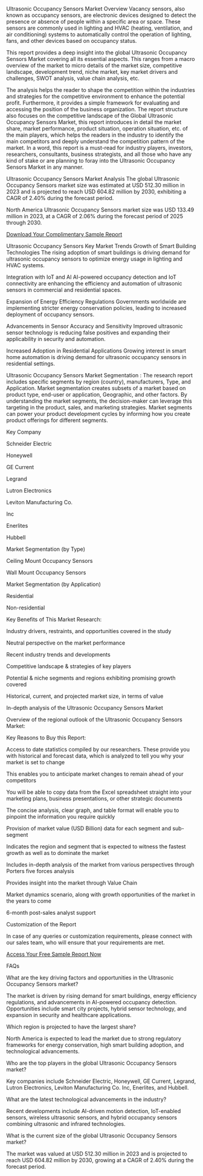 Ultrasonic Occupancy Sensors Market Overview
Vacancy sensors, also known as occupancy sensors, are electronic devices designed to detect the presence or absence of people within a specific area or space. These sensors are commonly used in lighting and HVAC (heating, ventilation, and air conditioning) systems to automatically control the operation of lighting, fans, and other devices based on occupancy status.

This report provides a deep insight into the global Ultrasonic Occupancy Sensors Market covering all its essential aspects. This ranges from a macro overview of the market to micro details of the market size, competitive landscape, development trend, niche market, key market drivers and challenges, SWOT analysis, value chain analysis, etc.

The analysis helps the reader to shape the competition within the industries and strategies for the competitive environment to enhance the potential profit. Furthermore, it provides a simple framework for evaluating and accessing the position of the business organization. The report structure also focuses on the competitive landscape of the Global Ultrasonic Occupancy Sensors Market, this report introduces in detail the market share, market performance, product situation, operation situation, etc. of the main players, which helps the readers in the industry to identify the main competitors and deeply understand the competition pattern of the market.
In a word, this report is a must-read for industry players, investors, researchers, consultants, business strategists, and all those who have any kind of stake or are planning to foray into the Ultrasonic Occupancy Sensors Market in any manner.

Ultrasonic Occupancy Sensors Market Analysis
The global Ultrasonic Occupancy Sensors market size was estimated at USD 512.30 million in 2023 and is projected to reach USD 604.82 million by 2030, exhibiting a CAGR of 2.40% during the forecast period.

North America Ultrasonic Occupancy Sensors market size was USD 133.49 million in 2023, at a CAGR of 2.06% during the forecast period of 2025 through 2030.

[Download Your Complimentary Sample Report](https://semiconductorinsight.com/report/ultrasonic-occupancy-sensors-market/)

Ultrasonic Occupancy Sensors Key Market Trends 
Growth of Smart Building Technologies
The rising adoption of smart buildings is driving demand for ultrasonic occupancy sensors to optimize energy usage in lighting and HVAC systems.

Integration with IoT and AI
AI-powered occupancy detection and IoT connectivity are enhancing the efficiency and automation of ultrasonic sensors in commercial and residential spaces.

Expansion of Energy Efficiency Regulations
Governments worldwide are implementing stricter energy conservation policies, leading to increased deployment of occupancy sensors.

Advancements in Sensor Accuracy and Sensitivity
Improved ultrasonic sensor technology is reducing false positives and expanding their applicability in security and automation.

Increased Adoption in Residential Applications
Growing interest in smart home automation is driving demand for ultrasonic occupancy sensors in residential settings.

Ultrasonic Occupancy Sensors Market Segmentation :
The research report includes specific segments by region (country), manufacturers, Type, and Application. Market segmentation creates subsets of a market based on product type, end-user or application, Geographic, and other factors. By understanding the market segments, the decision-maker can leverage this targeting in the product, sales, and marketing strategies. Market segments can power your product development cycles by informing how you create product offerings for different segments.

Key Company

Schneider Electric

Honeywell

GE Current

Legrand

Lutron Electronics

Leviton Manufacturing Co.

Inc

Enerlites

Hubbell

Market Segmentation (by Type)

Ceiling Mount Occupancy Sensors

Wall Mount Occupancy Sensors

Market Segmentation (by Application)

Residential

Non-residential

Key Benefits of This Market Research:

Industry drivers, restraints, and opportunities covered in the study

Neutral perspective on the market performance

Recent industry trends and developments

Competitive landscape & strategies of key players

Potential & niche segments and regions exhibiting promising growth covered

Historical, current, and projected market size, in terms of value

In-depth analysis of the Ultrasonic Occupancy Sensors Market

Overview of the regional outlook of the Ultrasonic Occupancy Sensors Market:

Key Reasons to Buy this Report:

Access to date statistics compiled by our researchers. These provide you with historical and forecast data, which is analyzed to tell you why your market is set to change

This enables you to anticipate market changes to remain ahead of your competitors

You will be able to copy data from the Excel spreadsheet straight into your marketing plans, business presentations, or other strategic documents

The concise analysis, clear graph, and table format will enable you to pinpoint the information you require quickly

Provision of market value (USD Billion) data for each segment and sub-segment

Indicates the region and segment that is expected to witness the fastest growth as well as to dominate the market

Includes in-depth analysis of the market from various perspectives through Porters five forces analysis

Provides insight into the market through Value Chain

Market dynamics scenario, along with growth opportunities of the market in the years to come

6-month post-sales analyst support

Customization of the Report

In case of any queries or customization requirements, please connect with our sales team, who will ensure that your requirements are met.

[Access Your Free Sample Report Now](https://semiconductorinsight.com/report/ultrasonic-occupancy-sensors-market/)

FAQs

What are the key driving factors and opportunities in the Ultrasonic Occupancy Sensors market?

The market is driven by rising demand for smart buildings, energy efficiency regulations, and advancements in AI-powered occupancy detection. Opportunities include smart city projects, hybrid sensor technology, and expansion in security and healthcare applications.



Which region is projected to have the largest share?

North America is expected to lead the market due to strong regulatory frameworks for energy conservation, high smart building adoption, and technological advancements.



Who are the top players in the global Ultrasonic Occupancy Sensors market?

Key companies include Schneider Electric, Honeywell, GE Current, Legrand, Lutron Electronics, Leviton Manufacturing Co. Inc, Enerlites, and Hubbell.



What are the latest technological advancements in the industry?

Recent developments include AI-driven motion detection, IoT-enabled sensors, wireless ultrasonic sensors, and hybrid occupancy sensors combining ultrasonic and infrared technologies.



What is the current size of the global Ultrasonic Occupancy Sensors market?

The market was valued at USD 512.30 million in 2023 and is projected to reach USD 604.82 million by 2030, growing at a CAGR of 2.40% during the forecast period.



